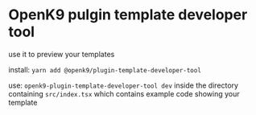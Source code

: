 # OpenK9 pulgin template developer tool

use it to preview your templates

install: `yarn add @openk9/plugin-template-developer-tool`

use: `openk9-plugin-template-developer-tool dev` inside the directory containing `src/index.tsx` which contains example code showing your template